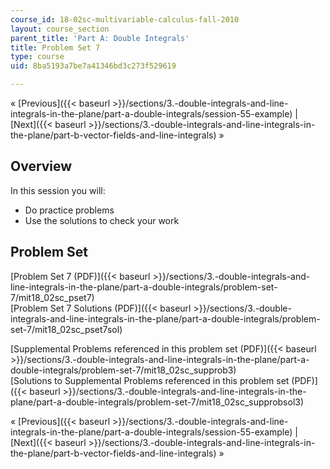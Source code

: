 ```yaml
---
course_id: 18-02sc-multivariable-calculus-fall-2010
layout: course_section
parent_title: 'Part A: Double Integrals'
title: Problem Set 7
type: course
uid: 8ba5193a7be7a41346bd3c273f529619

---
```


« [Previous]({{< baseurl >}}/sections/3.-double-integrals-and-line-integrals-in-the-plane/part-a-double-integrals/session-55-example) | [Next]({{< baseurl >}}/sections/3.-double-integrals-and-line-integrals-in-the-plane/part-b-vector-fields-and-line-integrals) »

Overview
--------

In this session you will:

*   Do practice problems
*   Use the solutions to check your work

Problem Set
-----------

[Problem Set 7 (PDF)]({{< baseurl >}}/sections/3.-double-integrals-and-line-integrals-in-the-plane/part-a-double-integrals/problem-set-7/mit18_02sc_pset7)  
[Problem Set 7 Solutions (PDF)]({{< baseurl >}}/sections/3.-double-integrals-and-line-integrals-in-the-plane/part-a-double-integrals/problem-set-7/mit18_02sc_pset7sol)

[Supplemental Problems referenced in this problem set (PDF)]({{< baseurl >}}/sections/3.-double-integrals-and-line-integrals-in-the-plane/part-a-double-integrals/problem-set-7/mit18_02sc_supprob3)  
[Solutions to Supplemental Problems referenced in this problem set (PDF)]({{< baseurl >}}/sections/3.-double-integrals-and-line-integrals-in-the-plane/part-a-double-integrals/problem-set-7/mit18_02sc_supprobsol3)

« [Previous]({{< baseurl >}}/sections/3.-double-integrals-and-line-integrals-in-the-plane/part-a-double-integrals/session-55-example) | [Next]({{< baseurl >}}/sections/3.-double-integrals-and-line-integrals-in-the-plane/part-b-vector-fields-and-line-integrals) »